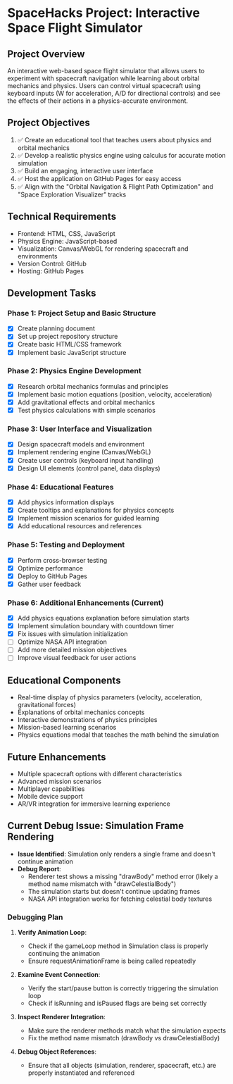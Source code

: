 # SpaceHacks Project: Interactive Space Flight Simulator

## Project Overview
An interactive web-based space flight simulator that allows users to experiment with spacecraft navigation while learning about orbital mechanics and physics. Users can control virtual spacecraft using keyboard inputs (W for acceleration, A/D for directional controls) and see the effects of their actions in a physics-accurate environment.

## Project Objectives
1. ✅ Create an educational tool that teaches users about physics and orbital mechanics
2. ✅ Develop a realistic physics engine using calculus for accurate motion simulation
3. ✅ Build an engaging, interactive user interface
4. ✅ Host the application on GitHub Pages for easy access
5. ✅ Align with the "Orbital Navigation & Flight Path Optimization" and "Space Exploration Visualizer" tracks

## Technical Requirements
- Frontend: HTML, CSS, JavaScript
- Physics Engine: JavaScript-based
- Visualization: Canvas/WebGL for rendering spacecraft and environments
- Version Control: GitHub
- Hosting: GitHub Pages

## Development Tasks

### Phase 1: Project Setup and Basic Structure
- [x] Create planning document
- [x] Set up project repository structure
- [x] Create basic HTML/CSS framework
- [x] Implement basic JavaScript structure

### Phase 2: Physics Engine Development
- [x] Research orbital mechanics formulas and principles
- [x] Implement basic motion equations (position, velocity, acceleration)
- [x] Add gravitational effects and orbital mechanics
- [x] Test physics calculations with simple scenarios

### Phase 3: User Interface and Visualization
- [x] Design spacecraft models and environment
- [x] Implement rendering engine (Canvas/WebGL)
- [x] Create user controls (keyboard input handling)
- [x] Design UI elements (control panel, data displays)

### Phase 4: Educational Features
- [x] Add physics information displays
- [x] Create tooltips and explanations for physics concepts
- [x] Implement mission scenarios for guided learning
- [x] Add educational resources and references

### Phase 5: Testing and Deployment
- [x] Perform cross-browser testing
- [x] Optimize performance
- [x] Deploy to GitHub Pages
- [x] Gather user feedback

### Phase 6: Additional Enhancements (Current)
- [x] Add physics equations explanation before simulation starts
- [x] Implement simulation boundary with countdown timer
- [x] Fix issues with simulation initialization
- [ ] Optimize NASA API integration
- [ ] Add more detailed mission objectives
- [ ] Improve visual feedback for user actions

## Educational Components
- Real-time display of physics parameters (velocity, acceleration, gravitational forces)
- Explanations of orbital mechanics concepts
- Interactive demonstrations of physics principles
- Mission-based learning scenarios
- Physics equations modal that teaches the math behind the simulation

## Future Enhancements
- Multiple spacecraft options with different characteristics
- Advanced mission scenarios
- Multiplayer capabilities
- Mobile device support
- AR/VR integration for immersive learning experience

## Current Debug Issue: Simulation Frame Rendering
- **Issue Identified**: Simulation only renders a single frame and doesn't continue animation
- **Debug Report**: 
  - Renderer test shows a missing "drawBody" method error (likely a method name mismatch with "drawCelestialBody")
  - The simulation starts but doesn't continue updating frames
  - NASA API integration works for fetching celestial body textures

### Debugging Plan
1. **Verify Animation Loop**:
   - Check if the gameLoop method in Simulation class is properly continuing the animation
   - Ensure requestAnimationFrame is being called repeatedly

2. **Examine Event Connection**:
   - Verify the start/pause button is correctly triggering the simulation loop
   - Check if isRunning and isPaused flags are being set correctly

3. **Inspect Renderer Integration**:
   - Make sure the renderer methods match what the simulation expects
   - Fix the method name mismatch (drawBody vs drawCelestialBody)

4. **Debug Object References**:
   - Ensure that all objects (simulation, renderer, spacecraft, etc.) are properly instantiated and referenced
    
